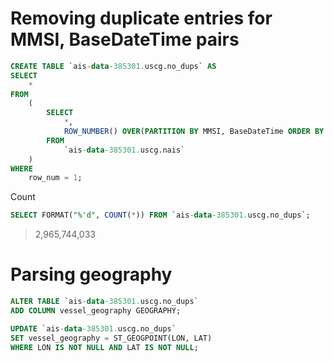 # Removing duplicate entries for MMSI, BaseDateTime pairs

```sql
CREATE TABLE `ais-data-385301.uscg.no_dups` AS
SELECT 
    *
FROM 
    (
        SELECT 
            *, 
            ROW_NUMBER() OVER(PARTITION BY MMSI, BaseDateTime ORDER BY MMSI) AS row_num 
        FROM 
            `ais-data-385301.uscg.nais`
    )
WHERE 
    row_num = 1;
```

Count

```sql
SELECT FORMAT("%'d", COUNT(*)) FROM `ais-data-385301.uscg.no_dups`;
```

> 2,965,744,033

# Parsing geography

```sql
ALTER TABLE `ais-data-385301.uscg.no_dups`
ADD COLUMN vessel_geography GEOGRAPHY;

UPDATE `ais-data-385301.uscg.no_dups`
SET vessel_geography = ST_GEOGPOINT(LON, LAT)
WHERE LON IS NOT NULL AND LAT IS NOT NULL;
```
